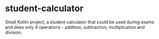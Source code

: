 # student-calculator

Small Kotlin project, a student calculator that could be used during exams and does only 4 operations - addition, subtraction, multiplication and division.
